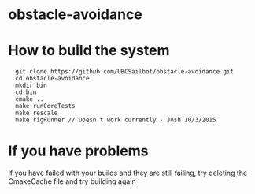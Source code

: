 # obstacle-avoidance

# How to build the system

``` 
  git clone https://github.com/UBCSailbot/obstacle-avoidance.git
  cd obstacle-avoidance
  mkdir bin
  cd bin
  cmake ..
  make runCoreTests
  make rescale
  make rigRunner // Doesn't work currently - Josh 10/3/2015
```

# If you have problems 
  If you have failed with your builds and they are still failing, try deleting the CmakeCache file and try building again
  
